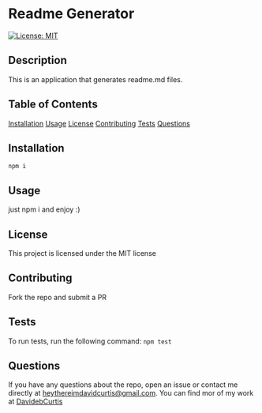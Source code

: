 # Readme Generator

[![License: MIT](https://img.shields.io/badge/License-MIT-yellow.svg)](https://opensource.org/licenses/MIT)

## Description
This is an application that generates readme.md files.

## Table of Contents
[Installation](#installation)
[Usage](#usage)
[License](#license)
[Contributing](#contributing)
[Tests](#tests)
[Questions](#questions)

## Installation
```npm i```

## Usage
just npm i and enjoy :)

## License
This project is licensed under the MIT license

## Contributing
Fork the repo and submit a PR

## Tests
To run tests, run the following command:
```npm test```

## Questions
If you have any questions about the repo, open an issue or contact me directly at [heythereimdavidcurtis@gmail.com](mailto:heythereimdavidcurtis@gmail.com). You can find mor of my work at [DavidebCurtis](https://github.com/DavidebCurtis)
